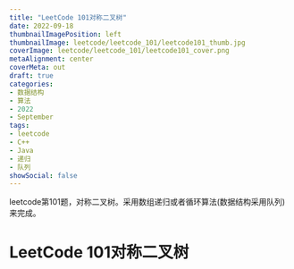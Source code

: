 ```yaml
---
title: "LeetCode 101对称二叉树"
date: 2022-09-18
thumbnailImagePosition: left
thumbnailImage: leetcode/leetcode_101/leetcode101_thumb.jpg
coverImage: leetcode/leetcode_101/leetcode101_cover.png
metaAlignment: center
coverMeta: out
draft: true
categories:
- 数据结构
- 算法
- 2022
- September
tags:
- leetcode
- C++
- Java
- 递归
- 队列
showSocial: false
---
```


leetcode第101题，对称二叉树。采用数组递归或者循环算法(数据结构采用队列)来完成。

<!--more-->

# LeetCode 101对称二叉树